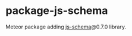 package-js-schema
=================

Meteor package adding [js-schema](https://github.com/molnarg/js-schema)@0.7.0 library.



